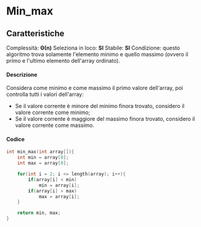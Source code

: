 # Min_max
## Caratteristiche
Complessità: $\boldsymbol{\Theta(n)}$
Seleziona in loco: **SI**
Stabile: **SI**
Condizione: questo algoritmo trova solamente l'elemento minimo e quello massimo (ovvero il primo e l'ultimo elemento dell'array ordinato).

#### Descrizione
Considera come minimo e come massimo il primo valore dell'array, poi controlla tutti i valori dell'array:
- Se il valore corrente è minore del minimo finora trovato, considero il valore corrente come minimo;
- Se il valore corrente è maggiore del massimo finora trovato, considero il valore corrente come massimo.

#### Codice
````c
int min_max(int array[]){
	int min = array[0];
	int max = array[0];

	for(int i = 2; i <= length(array); i++){
		if(array[i] < min)
			min = array[i];
		if(array[i] > max)
			max = array[i];
	}

	return min, max;
}
````
